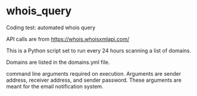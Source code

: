 # whois_query
Coding test: automated whois query

API calls are from https://whois.whoisxmlapi.com/ 

This is a Python script set to run every 24 hours scanning a list of domains. 

Domains are listed in the domains.yml file. 

command line arguments required on execution. Arguments are sender address, receiver address, and sender password. These arguments are meant for the email notification system. 
